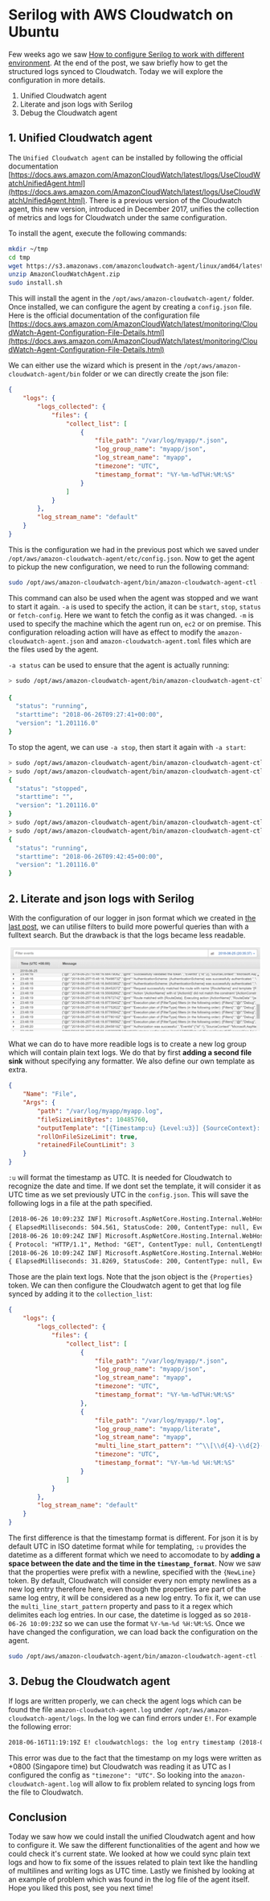 # Serilog with AWS Cloudwatch on Ubuntu

Few weeks ago we saw [How to configure Serilog to work with different environment](https://kimsereyblog.blogspot.com/2018/06/multi-environment-logging-with-serilog.html). At the end of the post, we saw briefly how to get the structured logs synced to Cloudwatch. Today we will explore the configuration in more details.

1. Unified Cloudwatch agent
2. Literate and json logs with Serilog
3. Debug the Cloudwatch agent

## 1. Unified Cloudwatch agent

The `Unified Cloudwatch agent` can be installed by following the official documentation [https://docs.aws.amazon.com/AmazonCloudWatch/latest/logs/UseCloudWatchUnifiedAgent.html](https://docs.aws.amazon.com/AmazonCloudWatch/latest/logs/UseCloudWatchUnifiedAgent.html). There is a previous version of the Cloudwatch agent, this new version, introduced in December 2017, unifies the collection of metrics and logs for Cloudwatch under the same configuration.

To install the agent, execute the following commands:

```sh
mkdir ~/tmp
cd tmp
wget https://s3.amazonaws.com/amazoncloudwatch-agent/linux/amd64/latest/AmazonCloudWatchAgent.zip
unzip AmazonCloudWatchAgent.zip
sudo install.sh
```

This will install the agent in the `/opt/aws/amazon-cloudwatch-agent/` folder. Once installed, we can configure the agent by creating a `config.json` file. Here is the official documentation of the configuration file [https://docs.aws.amazon.com/AmazonCloudWatch/latest/monitoring/CloudWatch-Agent-Configuration-File-Details.html](https://docs.aws.amazon.com/AmazonCloudWatch/latest/monitoring/CloudWatch-Agent-Configuration-File-Details.html)

We can either use the wizard which is present in the `/opt/aws/amazon-cloudwatch-agent/bin` folder or we can directly create the json file:

```json
{
    "logs": {
        "logs_collected": {
            "files": {
                "collect_list": [
                    {
                        "file_path": "/var/log/myapp/*.json",
                        "log_group_name": "myapp/json",
                        "log_stream_name": "myapp",
                        "timezone": "UTC",
                        "timestamp_format": "%Y-%m-%dT%H:%M:%S"
                    }
                ]
            }
        },
        "log_stream_name": "default"
    }
}
```

This is the configuration we had in the previous post which we saved under `/opt/aws/amazon-cloudwatch-agent/etc/config.json`. Now to get the agent to pickup the new configuration, we need to run the following command:

```sh
sudo /opt/aws/amazon-cloudwatch-agent/bin/amazon-cloudwatch-agent-ctl -a fetch-config -m ec2 -c file:/opt/aws/amazon-cloudwatch-agent/etc/config.json -s
```

This command can also be used when the agent was stopped and we want to start it again. `-a` is used to specify the action, it can be `start`, `stop`, `status` or `fetch-config`. Here we want to fetch the config as it was changed. `-m` is used to specify the machine which the agent run on, `ec2` or on premise.
This configuration reloading action will have as effect to modify the `amazon-cloudwatch-agent.json` and `amazon-cloudwatch-agent.toml` files which are the files used by the agent.

`-a status` can be used to ensure that the agent is actually running:

```sh
> sudo /opt/aws/amazon-cloudwatch-agent/bin/amazon-cloudwatch-agent-ctl -a status

{
  "status": "running",
  "starttime": "2018-06-26T09:27:41+00:00",
  "version": "1.201116.0"
}
```

To stop the agent, we can use `-a stop`, then start it again with `-a start`:

```sh
> sudo /opt/aws/amazon-cloudwatch-agent/bin/amazon-cloudwatch-agent-ctl -a stop
> sudo /opt/aws/amazon-cloudwatch-agent/bin/amazon-cloudwatch-agent-ctl -a status
{
  "status": "stopped",
  "starttime": "",
  "version": "1.201116.0"
}
> sudo /opt/aws/amazon-cloudwatch-agent/bin/amazon-cloudwatch-agent-ctl -a start
> sudo /opt/aws/amazon-cloudwatch-agent/bin/amazon-cloudwatch-agent-ctl -a status
{
  "status": "running",
  "starttime": "2018-06-26T09:42:45+00:00",
  "version": "1.201116.0"
}
```

## 2. Literate and json logs with Serilog

With the configuration of our logger in json format which we created in [the last post](https://kimsereyblog.blogspot.com/2018/06/multi-environment-logging-with-serilog.html), we can utilise filters to build more powerful queries than with a fulltext search. But the drawback is that the logs became less readable.

![json format logs](https://raw.githubusercontent.com/Kimserey/BlogArchive/master/img/20180629_log/jsonlog.PNG)

What we can do to have more readible logs is to create a new log group which will contain plain text logs. We do that by first __adding a second file sink__ without specifying any formatter. We also define our own template as extra.

```json
{
    "Name": "File",
    "Args": {
        "path": "/var/log/myapp/myapp.log",
        "fileSizeLimitBytes": 10485760,
        "outputTemplate": "[{Timestamp:u} {Level:u3}] {SourceContext}: {Message:lj} {NewLine}{Properties}{NewLine}{Exception}",
        "rollOnFileSizeLimit": true,
        "retainedFileCountLimit": 3
    }
}
```

`:u` will format the timestamp as UTC. It is needed for Cloudwatch to recognize the date and time. If we dont set the template, it will consider it as UTC time as we set previously UTC in the `config.json`. This will save the following logs in a file at the path specified.

```txt
[2018-06-26 10:09:23Z INF] Microsoft.AspNetCore.Hosting.Internal.WebHost: Request finished in 504.561ms 200  
{ ElapsedMilliseconds: 504.561, StatusCode: 200, ContentType: null, EventId: { Id: 2 }, RequestId: "0HLER9JH460UL:00000001", RequestPath: "/", CorrelationId: null, ConnectionId: "0HLER9JH460UL", MachineName: "KIM" }
[2018-06-26 10:09:24Z INF] Microsoft.AspNetCore.Hosting.Internal.WebHost: Request starting HTTP/1.1 GET http://localhost:5000/favicon.ico   
{ Protocol: "HTTP/1.1", Method: "GET", ContentType: null, ContentLength: null, Scheme: "http", Host: "localhost:5000", PathBase: "", Path: "/favicon.ico", QueryString: "", EventId: { Id: 1 }, RequestId: "0HLER9JH460UL:00000002", RequestPath: "/favicon.ico", CorrelationId: null, ConnectionId: "0HLER9JH460UL", MachineName: "KIM" }
[2018-06-26 10:09:24Z INF] Microsoft.AspNetCore.Hosting.Internal.WebHost: Request finished in 31.8269ms 200  
{ ElapsedMilliseconds: 31.8269, StatusCode: 200, ContentType: null, EventId: { Id: 2 }, RequestId: "0HLER9JH460UL:00000002", RequestPath: "/favicon.ico", CorrelationId: null, ConnectionId: "0HLER9JH460UL", MachineName: "KIM" }
```

Those are the plain text logs. Note that the json object is the `{Properties}` token.
We can then configure the Cloudwatch agent to get that log file synced by adding it to the `collection_list`:

```json
{
    "logs": {
        "logs_collected": {
            "files": {
                "collect_list": [
                    {
                        "file_path": "/var/log/myapp/*.json",
                        "log_group_name": "myapp/json",
                        "log_stream_name": "myapp",
                        "timezone": "UTC",
                        "timestamp_format": "%Y-%m-%dT%H:%M:%S"
                    },
                    {
                        "file_path": "/var/log/myapp/*.log",
                        "log_group_name": "myapp/literate",
                        "log_stream_name": "myapp",
                        "multi_line_start_pattern": "^\\[\\d{4}-\\d{2}-\\d{2}\\s\\d{2}\\:\\d{2}\\:\\d{2}Z",
                        "timezone": "UTC",
                        "timestamp_format": "%Y-%m-%d %H:%M:%S"
                    }
                ]
            }
        },
        "log_stream_name": "default"
    }
}
```

The first difference is that the timestamp format is different. For json it is by default UTC in ISO datetime format while for templating, `:u` provides the datetime as a different format which we need to accomodate to by __adding a space between the date and the time in the `timestamp_format`__.
Now we saw that the properties were prefix with a newline, specified with the `{NewLine}` token. By default, Cloudwatch will consider every non empty newlines as a new log entry therefore here, even though the properties are part of the same log entry, it will be considered as a new log entry. To fix it, we can use the `multi_line_start_pattern` property and pass to it a regex which delimites each log entries. In our case, the datetime is logged as so `2018-06-26 10:09:23Z` so we can use the format `%Y-%m-%d %H:%M:%S`. Once we have changed the configuration, we can load back the configuration on the agent.

```sh
sudo /opt/aws/amazon-cloudwatch-agent/bin/amazon-cloudwatch-agent-ctl -a fetch-config -m ec2 -c file:/opt/aws/amazon-cloudwatch-agent/etc/config.json -s
```

## 3. Debug the Cloudwatch agent

If logs are written properly, we can check the agent logs which can be found the file `amazon-cloudwatch-agent.log` under `/opt/aws/amazon-cloudwatch-agent/logs`.
In the log we can find errors under `E!`. For example the following error:

```txt
2018-06-16T11:19:19Z E! cloudwatchlogs: the log entry timestamp (2018-09-14 11:18:26 +0000 UTC) comparing to the current time (2018-06-16 11:19:19.893710933 +0000 UTC) is older than 14 days or more than 2 hours in the future. Discard the log entry.
```

This error was due to the fact that the timestamp on my logs were written as +0800 (Singapore time) but Cloudwatch was reading it as UTC as I configured the config as `"timezone": "UTC"`. So looking into the `amazon-cloudwatch-agent.log` will allow to fix problem related to syncing logs from the file to Cloudwatch.

## Conclusion

Today we saw how we could install the unified Cloudwatch agent and how to configure it. We saw the different functionalities of the agent and how we could check it's current state. We looked at how we could sync plain text logs and how to fix some of the issues related to plain text like the handling of multilines and writing logs as UTC time. Lastly we finished by looking at an example of problem which was found in the log file of the agent itself. Hope you liked this post, see you next time!